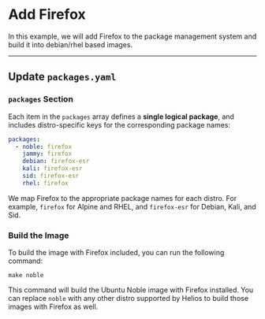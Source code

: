 # Add Firefox

In this example, we will add Firefox to the package management system and build it into debian/rhel based images.

---

## Update `packages.yaml`

### `packages` Section

Each item in the `packages` array defines a **single logical package**, and includes distro-specific keys for the corresponding package names:

```yaml
packages:
  - noble: firefox
    jammy: firefox
    debian: firefox-esr
    kali: firefox-esr
    sid: firefox-esr
    rhel: firefox
```

We map Firefox to the appropriate package names for each distro. For example, `firefox` for Alpine and RHEL, and `firefox-esr` for Debian, Kali, and Sid.

### Build the Image

To build the image with Firefox included, you can run the following command:

```shell
make noble
```

This command will build the Ubuntu Noble image with Firefox installed. You can replace `noble` with any other distro supported by Helios to build those images with Firefox as well.
